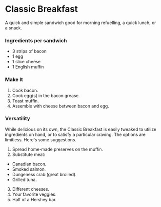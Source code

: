 # Classic Breakfast

A quick and simple sandwich good for morning refuelling, a quick lunch, or a snack.

### Ingredients per sandwich
- 3 strips of bacon
- 1 egg
- 1 slice cheese
- 1 English muffin

### Make It
1. Cook bacon.
2. Cook egg(s) in the bacon grease.
3. Toast muffin.
3. Assemble with cheese between bacon and egg.

### Versatility

While delicious on its own, the Classic Breakfast is easily tweaked to utilize ingredients on hand, or to satisfy a particular craving. The options are limitless. Here's some suggestions.

1. Spread home-made preserves on the muffin.
2. Substitute meat:
  - Canadian bacon.
  - Smoked salmon.
  - Dungeness crab (great broiled).
  - Grilled tuna.
3. Different cheeses.
4. Your favorite veggies.
5. Half of a Hershey bar.
